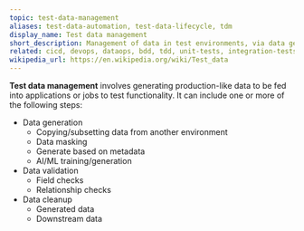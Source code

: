 ```yaml
---
topic: test-data-management
aliases: test-data-automation, test-data-lifecycle, tdm
display_name: Test data management
short_description: Management of data in test environments, via data generation, validation and cleanup, for testing purposes across batch and real-time systems.
related: cicd, devops, dataops, bdd, tdd, unit-tests, integration-tests, continuous-testing, regression-testing, release-automation
wikipedia_url: https://en.wikipedia.org/wiki/Test_data
---
```

**Test data management** involves generating production-like data to be fed into applications or jobs to test functionality.
It can include one or more of the following steps:
- Data generation
  - Copying/subsetting data from another environment
  - Data masking
  - Generate based on metadata
  - AI/ML training/generation
- Data validation
  - Field checks
  - Relationship checks
- Data cleanup
  - Generated data
  - Downstream data
